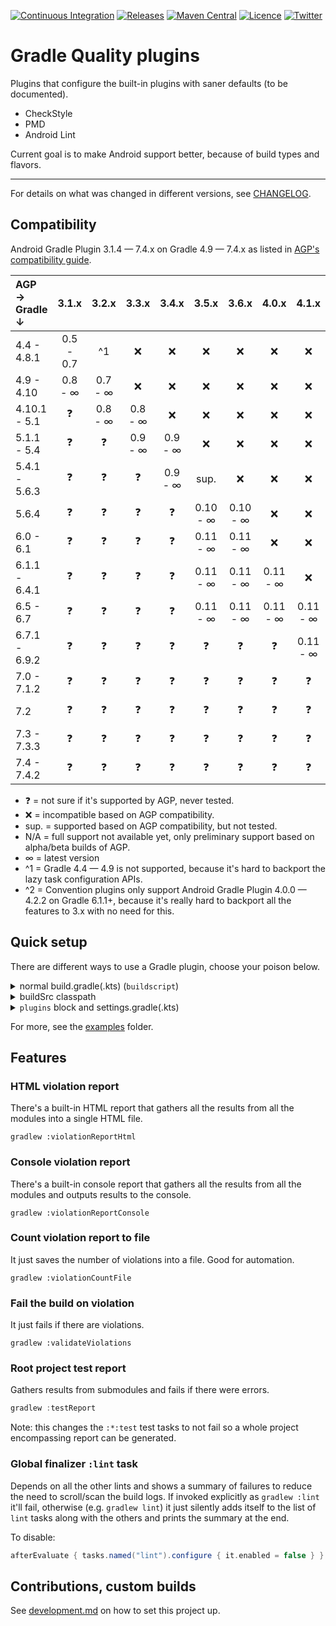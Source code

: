 [![Continuous Integration](https://github.com/TWiStErRob/net.twisterrob.gradle/actions/workflows/CI.yml/badge.svg)](https://github.com/TWiStErRob/net.twisterrob.gradle/actions/workflows/CI.yml)
[![Releases](https://img.shields.io/github/v/release/twisterrob/net.twisterrob.gradle)](
https://github.com/TWiStErRob/net.twisterrob.gradle/releases)
[![Maven Central](https://img.shields.io/maven-central/v/net.twisterrob.gradle/twister-quality)](
https://search.maven.org/search?q=g:net.twisterrob.gradle)
[![Licence](https://img.shields.io/github/license/twisterrob/net.twisterrob.gradle)](
https://github.com/TWiStErRob/net.twisterrob.gradle/blob/master/LICENCE)
[![Twitter](https://img.shields.io/twitter/follow/twisterrob?style=social)](
https://twitter.com/twisterrob)

# Gradle Quality plugins

Plugins that configure the built-in plugins with saner defaults (to be documented).
 * CheckStyle
 * PMD
 * Android Lint

Current goal is to make Android support better, because of build types and flavors.

---

For details on what was changed in different versions, see [CHANGELOG](CHANGELOG.md).

## Compatibility

Android Gradle Plugin 3.1.4 — 7.4.x on Gradle 4.9 — 7.4.x as listed in [AGP's compatibility guide](https://developer.android.com/studio/releases/gradle-plugin#updating-gradle).

| AGP →<br/>Gradle ↓ |   3.1.x   |  3.2.x  |  3.3.x  |  3.4.x  |  3.5.x   |  3.6.x   |  4.0.x   |  4.1.x   |  4.2.x   |  7.0.x   |  7.1.x   |  7.2.0   | 7.3.0-b1 | 7.4.0-a2 |
|:-------------------|:---------:|:-------:|:-------:|:-------:|:--------:|:--------:|:--------:|:--------:|:--------:|:--------:|:--------:|:--------:|:--------:|:--------:|
| 4.4 - 4.8.1        | 0.5 - 0.7 |   ^1    |    ❌    |    ❌    |    ❌     |    ❌     |    ❌     |    ❌     |    ❌     |    ❌     |    ❌     |    ❌     |    ❌     |    ❌     |
| 4.9 - 4.10         |  0.8 - ∞  | 0.7 - ∞ |    ❌    |    ❌    |    ❌     |    ❌     |    ❌     |    ❌     |    ❌     |    ❌     |    ❌     |    ❌     |    ❌     |    ❌     |
| 4.10.1 - 5.1       |     ❓     | 0.8 - ∞ | 0.8 - ∞ |    ❌    |    ❌     |    ❌     |    ❌     |    ❌     |    ❌     |    ❌     |    ❌     |    ❌     |    ❌     |    ❌     |
| 5.1.1 - 5.4        |     ❓     |    ❓    | 0.9 - ∞ | 0.9 - ∞ |    ❌     |    ❌     |    ❌     |    ❌     |    ❌     |    ❌     |    ❌     |    ❌     |    ❌     |    ❌     |
| 5.4.1 - 5.6.3      |     ❓     |    ❓    |    ❓    | 0.9 - ∞ |   sup.   |    ❌     |    ❌     |    ❌     |    ❌     |    ❌     |    ❌     |    ❌     |    ❌     |    ❌     |
| 5.6.4              |     ❓     |    ❓    |    ❓    |    ❓    | 0.10 - ∞ | 0.10 - ∞ |    ❌     |    ❌     |    ❌     |    ❌     |    ❌     |    ❌     |    ❌     |    ❌     |
| 6.0 - 6.1          |     ❓     |    ❓    |    ❓    |    ❓    | 0.11 - ∞ | 0.11 - ∞ |    ❌     |    ❌     |    ❌     |    ❌     |    ❌     |    ❌     |    ❌     |    ❌     |
| 6.1.1 - 6.4.1      |     ❓     |    ❓    |    ❓    |    ❓    | 0.11 - ∞ | 0.11 - ∞ | 0.11 - ∞ |    ❌     |    ❌     |    ❌     |    ❌     |    ❌     |    ❌     |    ❌     |
| 6.5 - 6.7          |     ❓     |    ❓    |    ❓    |    ❓    | 0.11 - ∞ | 0.11 - ∞ | 0.11 - ∞ | 0.11 - ∞ |    ❌     |    ❌     |    ❌     |    ❌     |    ❌     |    ❌     |
| 6.7.1 - 6.9.2      |     ❓     |    ❓    |    ❓    |    ❓    |    ❓     |    ❓     |    ❓     | 0.11 - ∞ | 0.11 - ∞ |    ❌     |    ❌     |    ❌     |    ❌     |    ❌     |
| 7.0 - 7.1.2        |     ❓     |    ❓    |    ❓    |    ❓    |    ❓     |    ❓     |    ❓     |    ❓     | 0.13 - ∞ | 0.13 - ∞ |    ❌     |    ❌     |    ❌     |    ❌     |
| 7.2                |     ❓     |    ❓    |    ❓    |    ❓    |    ❓     |    ❓     |    ❓     |    ❓     | 0.13 - ∞ | 0.13 - ∞ | 0.14 - ∞ |    ❌     |    ❌     |    ❌     |
| 7.3 - 7.3.3        |     ❓     |    ❓    |    ❓    |    ❓    |    ❓     |    ❓     |    ❓     |    ❓     | 0.13 - ∞ | 0.13 - ∞ | 0.14 - ∞ | 0.14 - ∞ |    ❌     |    ❌     |
| 7.4 - 7.4.2        |     ❓     |    ❓    |    ❓    |    ❓    |    ❓     |    ❓     |    ❓     |    ❓     | 0.14 - ∞ | 0.14 - ∞ | 0.14 - ∞ | 0.14 - ∞ | 0.15 - ∞ | 0.15 - ∞ |

 * ❓ = not sure if it's supported by AGP, never tested.
 * ❌ = incompatible based on AGP compatibility.
 * sup. = supported based on AGP compatibility, but not tested.
 * N/A = full support not available yet, only preliminary support based on alpha/beta builds of AGP.
 * ∞ = latest version
 * ^1 = Gradle 4.4 — 4.9 is not supported, because it's hard to backport the lazy task configuration APIs.
 * ^2 = Convention plugins only support Android Gradle Plugin 4.0.0 — 4.2.2 on Gradle 6.1.1+, because it's really hard to backport all the features to 3.x with no need for this.

## Quick setup
There are different ways to use a Gradle plugin, choose your poison below.
<details>
	<summary>normal build.gradle(.kts) (<code>buildscript</code>)</summary>

```gradle
buildscript {
	repositories {
		mavenCentral()
	}
	dependencies {
		classpath("net.twisterrob.gradle:twister-quality:x.y")
	}
}
// Kotlin
apply(plugin = "net.twisterrob.quality")
// Groovy
apply plugin: "net.twisterrob.quality"
```

</details>

<details>
	<summary>buildSrc classpath</summary>

#### `buildSrc/build.gradle(.kts)`

```gradle
repositories {
	mavenCentral()
}
dependencies {
	implementation("net.twisterrob.gradle:twister-quality:x.y")
}
```

#### `build.gradle(.kts)`

```gradle
// Kotlin
apply(plugin = "net.twisterrob.quality")
// Groovy
apply plugin: "net.twisterrob.quality"
```

</details>

<details>
	<summary><code>plugins</code> block and settings.gradle(.kts)</summary>

See it live at [SNAPSHOT example](docs/examples/snapshot/settings.gradle.kts).

```gradle
plugins {
	id("net.twisterrob.quality") version "x.y"
}
```

```gradle
pluginManagement {
	repositories {
		mavenCentral()
	}
	resolutionStrategy {
		eachPlugin {
			when (requested.id.id) {
				"net.twisterrob.quality" ->
					useModule("net.twisterrob.gradle:twister-quality:${requested.version}")
			}
		}
	}
}
```

</details>

For more, see the [examples](docs/examples) folder.

## Features

### HTML violation report

There's a built-in HTML report that gathers all the results from all the modules into a single HTML file.

```shell
gradlew :violationReportHtml
```

### Console violation report

There's a built-in console report that gathers all the results from all the modules and outputs results to the console.

```shell
gradlew :violationReportConsole
```

### Count violation report to file

It just saves the number of violations into a file. Good for automation.

```shell
gradlew :violationCountFile
```

### Fail the build on violation

It just fails if there are violations.

```shell
gradlew :validateViolations
```

### Root project test report

Gathers results from submodules and fails if there were errors.

```groovy
gradlew :testReport
```

Note: this changes the `:*:test` test tasks to not fail so a whole project encompassing report can be generated.

### Global finalizer `:lint` task
Depends on all the other lints and shows a summary of failures to reduce the need to scroll/scan the build logs.
If invoked explicitly as `gradlew :lint` it'll fail, otherwise (e.g. `gradlew lint`) it just silently adds itself to the list of `lint` tasks along with the others and prints the summary at the end.

To disable:

```gradle
afterEvaluate { tasks.named("lint").configure { it.enabled = false } }
```

## Contributions, custom builds

See [development.md](docs/development.md) on how to set this project up.
